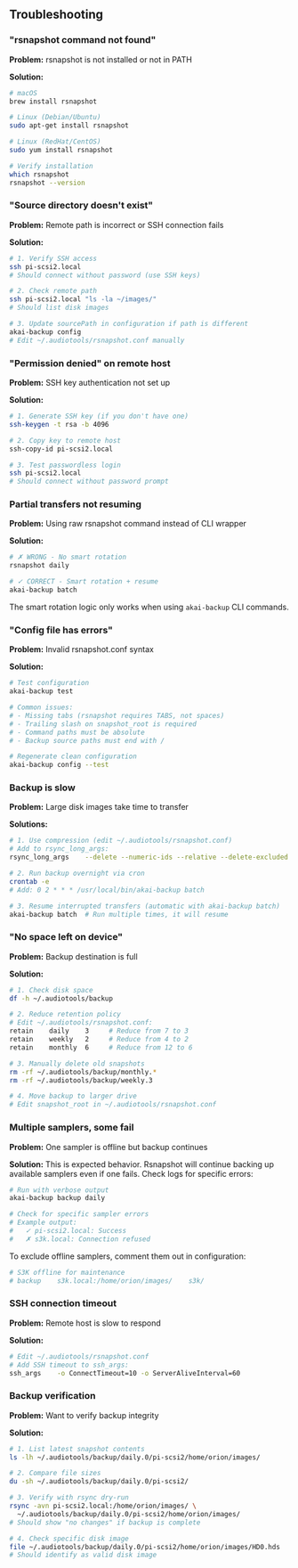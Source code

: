 ## Troubleshooting

### "rsnapshot command not found"

**Problem:** rsnapshot is not installed or not in PATH

**Solution:**
```bash
# macOS
brew install rsnapshot

# Linux (Debian/Ubuntu)
sudo apt-get install rsnapshot

# Linux (RedHat/CentOS)
sudo yum install rsnapshot

# Verify installation
which rsnapshot
rsnapshot --version
```

### "Source directory doesn't exist"

**Problem:** Remote path is incorrect or SSH connection fails

**Solution:**
```bash
# 1. Verify SSH access
ssh pi-scsi2.local
# Should connect without password (use SSH keys)

# 2. Check remote path
ssh pi-scsi2.local "ls -la ~/images/"
# Should list disk images

# 3. Update sourcePath in configuration if path is different
akai-backup config
# Edit ~/.audiotools/rsnapshot.conf manually
```

### "Permission denied" on remote host

**Problem:** SSH key authentication not set up

**Solution:**
```bash
# 1. Generate SSH key (if you don't have one)
ssh-keygen -t rsa -b 4096

# 2. Copy key to remote host
ssh-copy-id pi-scsi2.local

# 3. Test passwordless login
ssh pi-scsi2.local
# Should connect without password prompt
```

### Partial transfers not resuming

**Problem:** Using raw rsnapshot command instead of CLI wrapper

**Solution:**
```bash
# ✗ WRONG - No smart rotation
rsnapshot daily

# ✓ CORRECT - Smart rotation + resume
akai-backup batch
```

The smart rotation logic only works when using `akai-backup` CLI commands.

### "Config file has errors"

**Problem:** Invalid rsnapshot.conf syntax

**Solution:**
```bash
# Test configuration
akai-backup test

# Common issues:
# - Missing tabs (rsnapshot requires TABS, not spaces)
# - Trailing slash on snapshot_root is required
# - Command paths must be absolute
# - Backup source paths must end with /

# Regenerate clean configuration
akai-backup config --test
```

### Backup is slow

**Problem:** Large disk images take time to transfer

**Solutions:**
```bash
# 1. Use compression (edit ~/.audiotools/rsnapshot.conf)
# Add to rsync_long_args:
rsync_long_args    --delete --numeric-ids --relative --delete-excluded -z

# 2. Run backup overnight via cron
crontab -e
# Add: 0 2 * * * /usr/local/bin/akai-backup batch

# 3. Resume interrupted transfers (automatic with akai-backup batch)
akai-backup batch  # Run multiple times, it will resume
```

### "No space left on device"

**Problem:** Backup destination is full

**Solution:**
```bash
# 1. Check disk space
df -h ~/.audiotools/backup

# 2. Reduce retention policy
# Edit ~/.audiotools/rsnapshot.conf:
retain    daily    3     # Reduce from 7 to 3
retain    weekly   2     # Reduce from 4 to 2
retain    monthly  6     # Reduce from 12 to 6

# 3. Manually delete old snapshots
rm -rf ~/.audiotools/backup/monthly.*
rm -rf ~/.audiotools/backup/weekly.3

# 4. Move backup to larger drive
# Edit snapshot_root in ~/.audiotools/rsnapshot.conf
```

### Multiple samplers, some fail

**Problem:** One sampler is offline but backup continues

**Solution:**
This is expected behavior. Rsnapshot will continue backing up available samplers even if one fails. Check logs for specific errors:

```bash
# Run with verbose output
akai-backup backup daily

# Check for specific sampler errors
# Example output:
#   ✓ pi-scsi2.local: Success
#   ✗ s3k.local: Connection refused
```

To exclude offline samplers, comment them out in configuration:

```conf
# S3K offline for maintenance
# backup    s3k.local:/home/orion/images/    s3k/
```

### SSH connection timeout

**Problem:** Remote host is slow to respond

**Solution:**
```bash
# Edit ~/.audiotools/rsnapshot.conf
# Add SSH timeout to ssh_args:
ssh_args    -o ConnectTimeout=10 -o ServerAliveInterval=60
```

### Backup verification

**Problem:** Want to verify backup integrity

**Solution:**
```bash
# 1. List latest snapshot contents
ls -lh ~/.audiotools/backup/daily.0/pi-scsi2/home/orion/images/

# 2. Compare file sizes
du -sh ~/.audiotools/backup/daily.0/pi-scsi2/

# 3. Verify with rsync dry-run
rsync -avn pi-scsi2.local:/home/orion/images/ \
  ~/.audiotools/backup/daily.0/pi-scsi2/home/orion/images/
# Should show "no changes" if backup is complete

# 4. Check specific disk image
file ~/.audiotools/backup/daily.0/pi-scsi2/home/orion/images/HD0.hds
# Should identify as valid disk image
```

